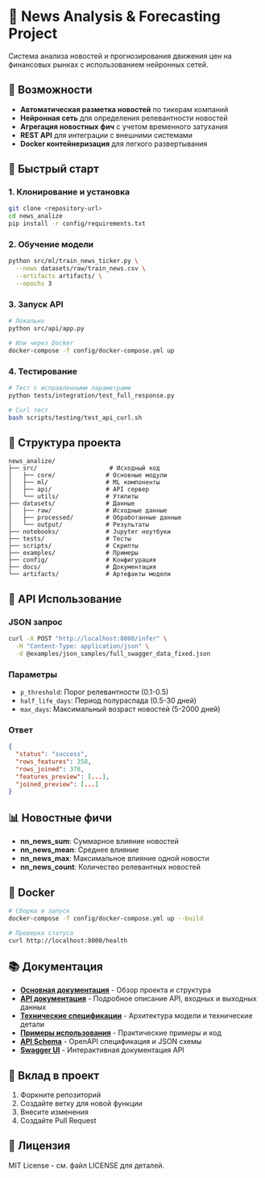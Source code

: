 # 📰 News Analysis & Forecasting Project

Система анализа новостей и прогнозирования движения цен на финансовых рынках с использованием нейронных сетей.

## 🎯 Возможности

- **Автоматическая разметка новостей** по тикерам компаний
- **Нейронная сеть** для определения релевантности новостей
- **Агрегация новостных фич** с учетом временного затухания
- **REST API** для интеграции с внешними системами
- **Docker контейнеризация** для легкого развертывания

## 🚀 Быстрый старт

### 1. Клонирование и установка
```bash
git clone <repository-url>
cd news_analize
pip install -r config/requirements.txt
```

### 2. Обучение модели
```bash
python src/ml/train_news_ticker.py \
  --news datasets/raw/train_news.csv \
  --artifacts artifacts/ \
  --epochs 3
```

### 3. Запуск API
```bash
# Локально
python src/api/app.py

# Или через Docker
docker-compose -f config/docker-compose.yml up
```

### 4. Тестирование
```bash
# Тест с исправленными параметрами
python tests/integration/test_full_response.py

# Curl тест
bash scripts/testing/test_api_curl.sh
```

## 📁 Структура проекта

```
news_analize/
├── src/                    # Исходный код
│   ├── core/              # Основные модули
│   ├── ml/                # ML компоненты  
│   ├── api/               # API сервер
│   └── utils/             # Утилиты
├── datasets/              # Данные
│   ├── raw/               # Исходные данные
│   ├── processed/         # Обработанные данные
│   └── output/            # Результаты
├── notebooks/             # Jupyter ноутбуки
├── tests/                 # Тесты
├── scripts/               # Скрипты
├── examples/              # Примеры
├── config/                # Конфигурация
├── docs/                  # Документация
└── artifacts/             # Артефакты модели
```

## 🔧 API Использование

### JSON запрос
```bash
curl -X POST "http://localhost:8000/infer" \
  -H "Content-Type: application/json" \
  -d @examples/json_samples/full_swagger_data_fixed.json
```

### Параметры
- `p_threshold`: Порог релевантности (0.1-0.5)
- `half_life_days`: Период полураспада (0.5-30 дней)  
- `max_days`: Максимальный возраст новостей (5-2000 дней)

### Ответ
```json
{
  "status": "success",
  "rows_features": 358,
  "rows_joined": 378,
  "features_preview": [...],
  "joined_preview": [...]
}
```

## 📊 Новостные фичи

- **nn_news_sum**: Суммарное влияние новостей
- **nn_news_mean**: Среднее влияние
- **nn_news_max**: Максимальное влияние одной новости
- **nn_news_count**: Количество релевантных новостей

## 🐳 Docker

```bash
# Сборка и запуск
docker-compose -f config/docker-compose.yml up --build

# Проверка статуса
curl http://localhost:8000/health
```

## 📚 Документация

- **[Основная документация](docs/README.md)** - Обзор проекта и структура
- **[API документация](docs/API_DOCUMENTATION.md)** - Подробное описание API, входных и выходных данных
- **[Технические спецификации](docs/MODEL_SPECIFICATIONS.md)** - Архитектура модели и технические детали
- **[Примеры использования](docs/USAGE_EXAMPLES.md)** - Практические примеры и код
- **[API Schema](docs/API_SCHEMA.md)** - OpenAPI спецификация и JSON схемы
- **[Swagger UI](http://localhost:8000/docs)** - Интерактивная документация API

## 🤝 Вклад в проект

1. Форкните репозиторий
2. Создайте ветку для новой функции
3. Внесите изменения
4. Создайте Pull Request

## 📄 Лицензия

MIT License - см. файл LICENSE для деталей.

